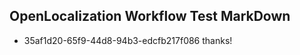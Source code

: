## OpenLocalization Workflow Test MarkDown
* 35af1d20-65f9-44d8-94b3-edcfb217f086 thanks!

<!--HONumber=Aug16_HO1-->


